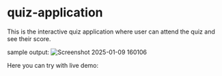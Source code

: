 # quiz-application
 This is the interactive quiz application where user can attend the quiz and see their score.

 sample output:
 ![Screenshot 2025-01-09 160106](https://github.com/user-attachments/assets/14402096-3477-43e4-9315-cac2c73e8bce)

Here you can try with live demo: <link src="quick-webquiz.netlify.app/">


 
